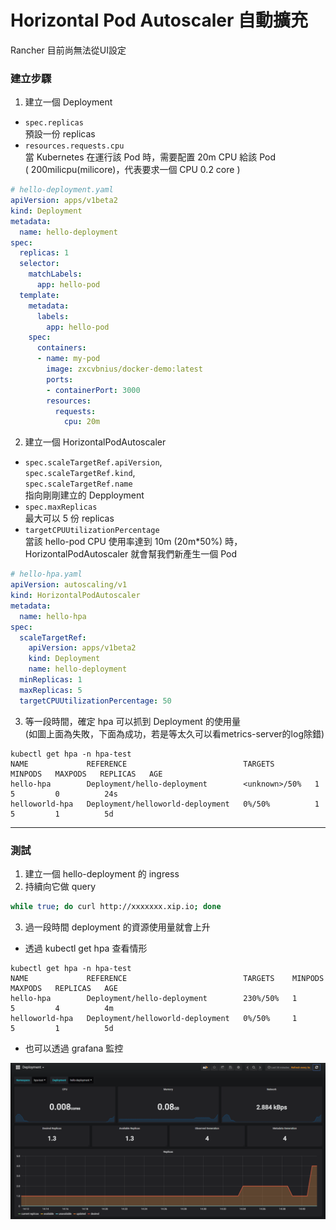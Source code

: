# Horizontal Pod Autoscaler 自動擴充

Rancher 目前尚無法從UI設定
### 建立步驟
1. 建立一個 Deployment  
  - `spec.replicas`  
  預設一份 replicas  
  - `resources.requests.cpu`  
  當 Kubernetes 在運行該 Pod 時，需要配置 20m CPU 給該 Pod  
  ( 200milicpu(milicore)，代表要求一個 CPU 0.2 core )
```yaml
# hello-deployment.yaml
apiVersion: apps/v1beta2
kind: Deployment
metadata:
  name: hello-deployment
spec:
  replicas: 1
  selector:
    matchLabels:
      app: hello-pod
  template:
    metadata:
      labels:
        app: hello-pod
    spec:
      containers:
      - name: my-pod
        image: zxcvbnius/docker-demo:latest
        ports:
        - containerPort: 3000
        resources:
          requests:
            cpu: 20m
```

2. 建立一個 HorizontalPodAutoscaler  
  - `spec.scaleTargetRef.apiVersion`,  
  `spec.scaleTargetRef.kind`,  
  `spec.scaleTargetRef.name`  
    指向剛剛建立的 Depployment  
  - `spec.maxReplicas`  
  最大可以 5 份 replicas  
  - `targetCPUUtilizationPercentage`  
  當該 hello-pod CPU 使用率達到 10m (20m*50%) 時，HorizontalPodAutoscaler 就會幫我們新產生一個 Pod
```yaml
# hello-hpa.yaml
apiVersion: autoscaling/v1
kind: HorizontalPodAutoscaler
metadata:
  name: hello-hpa
spec:
  scaleTargetRef:
    apiVersion: apps/v1beta2
    kind: Deployment
    name: hello-deployment
  minReplicas: 1
  maxReplicas: 5
  targetCPUUtilizationPercentage: 50
```
3. 等一段時間，確定 hpa 可以抓到 Deployment 的使用量  
(如圖上面為失敗，下面為成功，若是等太久可以看metrics-server的log除錯)
```
kubectl get hpa -n hpa-test
NAME             REFERENCE                          TARGETS         MINPODS   MAXPODS   REPLICAS   AGE
hello-hpa        Deployment/hello-deployment        <unknown>/50%   1         5         0          24s
helloworld-hpa   Deployment/helloworld-deployment   0%/50%          1         5         1          5d
```
-----
### 測試
1. 建立一個 hello-deployment 的 ingress
2. 持續向它做 query
```bash
while true; do curl http://xxxxxxx.xip.io; done
```
3. 過一段時間 deployment 的資源使用量就會上升  
- 透過 kubectl get hpa 查看情形
```
kubectl get hpa -n hpa-test
NAME             REFERENCE                          TARGETS    MINPODS   MAXPODS   REPLICAS   AGE
hello-hpa        Deployment/hello-deployment        230%/50%   1         5         4          4m
helloworld-hpa   Deployment/helloworld-deployment   0%/50%     1         5         1          5d
```  
- 也可以透過 grafana 監控  

![](hpa/7.PNG)

